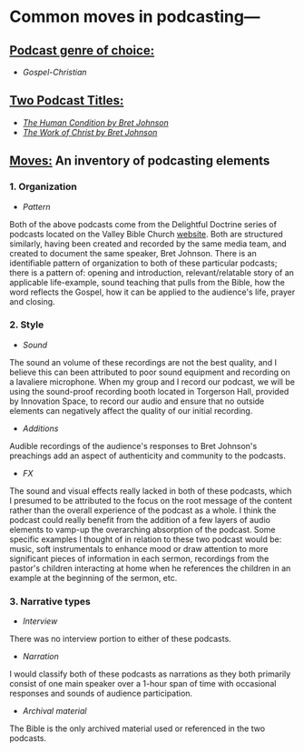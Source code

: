 # Common moves in podcasting—

## <u>Podcast genre of choice:</u>

-	*Gospel-Christian*

## <u>Two Podcast Titles:</u>

-	*[The Human Condition by Bret Johnson](http://www.vbcradford.com/delightful-doctrine)*
-	*[The Work of Christ by Bret Johnson](http://www.vbcradford.com/delightful-doctrine)*

## <u>Moves:</u> An inventory of podcasting elements

### 1. Organization

- *Pattern*

Both of the above podcasts come from the Delightful Doctrine series of podcasts located on the Valley Bible Church [website](http://www.vbcradford.com/delightful-doctrine). Both are structured similarly, having been created and recorded by the same media team, and created to document the same speaker, Bret Johnson. There is an identifiable pattern of organization to both of these particular podcasts; there is a pattern of: opening and introduction, relevant/relatable story of an applicable life-example, sound teaching that pulls from the Bible, how the word reflects the Gospel, how it can be applied to the audience's life, prayer and closing.

### 2. Style

- *Sound*

The sound an volume of these recordings are not the best quality, and I believe this can been attributed to poor sound equipment and recording on a lavaliere microphone. When my group and I record our podcast, we will be using the sound-proof recording booth located in Torgerson Hall, provided by Innovation Space, to record our audio and ensure that no outside elements can negatively affect the quality of our initial recording.

- *Additions*

Audible recordings of the audience's responses to Bret Johnson's preachings add an aspect of authenticity and community to the podcasts.

-	*FX*

The sound and visual effects really lacked in both of these podcasts, which I presumed to be attributed to the focus on the root message of the content rather than the overall experience of the podcast as a whole. I think the podcast could really benefit from the addition of a few layers of audio elements to vamp-up the overarching absorption of the podcast. Some specific examples I thought of in relation to these two podcast would be: music, soft instrumentals to enhance mood or draw attention to more significant pieces of information in each sermon, recordings from the pastor's children interacting at home when he references the children in an example at the beginning of the sermon, etc.   

### 3. Narrative types

- *Interview*

There was no interview portion to either of these podcasts.

-	*Narration*

I would classify both of these podcasts as narrations as they both primarily consist of one main speaker over a 1-hour span of time with occasional responses and sounds of audience participation.

-	*Archival material*

The Bible is the only archived material used or referenced in the two podcasts.
